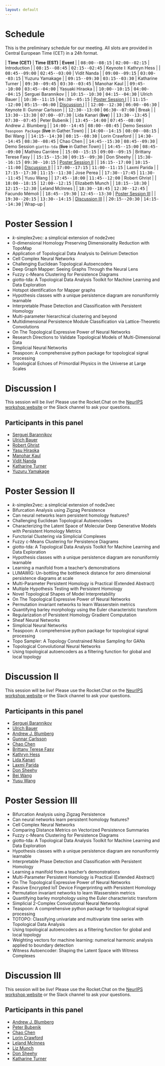 ```yaml
---
layout: default
---
```


# Schedule

This is the preliminary schedule for our meeting. All slots are provided
in Central European Time (CET) in a 24h format. 

| **Time (CET)**                                            |  **Time (EST)**                                            | **Event**                   |
| <span style="font-family: monospace;">08:00--08:15</span> |  <span style="font-family: monospace;">02:00--02:15</span> | Introduction                |
| <span style="font-family: monospace;">08:15--08:45</span> |  <span style="font-family: monospace;">02:15--02:45</span> | Keynote I: Kathryn Hess     |
| <span style="font-family: monospace;">08:45--09:00</span> |  <span style="font-family: monospace;">02:45--03:00</span> | Vidit Nanda                 |
| <span style="font-family: monospace;">09:00--09:15</span> |  <span style="font-family: monospace;">03:00--03:15</span> | Yuzuru Yamakage             |
| <span style="font-family: monospace;">09:15--09:30</span> |  <span style="font-family: monospace;">03:15--03:30</span> | Katharine Turner            |
| <span style="font-family: monospace;">09:30--09:45</span> |  <span style="font-family: monospace;">03:30--03:45</span> | Manohar Kaul                |
| <span style="font-family: monospace;">09:45--10:00</span> |  <span style="font-family: monospace;">03:45--04:00</span> | Yasuaki Hiraoka             |
| <span style="font-family: monospace;">10:00--10:15</span> |  <span style="font-family: monospace;">04:00--04:15</span> | Serguei Barannikov          |
| <span style="font-family: monospace;">10:15--10:30</span> |  <span style="font-family: monospace;">04:15--04:30</span> | Ulrich Bauer                |
| <span style="font-family: monospace;">10:30--11:15</span> |  <span style="font-family: monospace;">04:30--05:15</span> | [Poster Session I](#poster-session-i)     |
| <span style="font-family: monospace;">11:15--12:00</span> |  <span style="font-family: monospace;">05:15--06:00</span> | [Discussion I](#discussion-i)                |
| <span style="font-family: monospace;">12:00--12:30</span> |  <span style="font-family: monospace;">06:00--06:30</span> | Keynote II: Gunnar Carlsson |
| <span style="font-family: monospace;">12:30--13:00</span> |  <span style="font-family: monospace;">06:30--07:00</span> | Break                       |
| <span style="font-family: monospace;">13:30--13:30</span> |  <span style="font-family: monospace;">07:00--07:30</span> | Lida Kanari (**live**)      |
| <span style="font-family: monospace;">13:30--13:45</span> |  <span style="font-family: monospace;">07:30--07:45</span> | Peter Bubenik               |
| <span style="font-family: monospace;">13:45--14:00</span> |  <span style="font-family: monospace;">07:45--08:00</span> | Andrew J. Blumberg          |
| <span style="font-family: monospace;">14:00--14:45</span> |  <span style="font-family: monospace;">08:00--08:45</span> | Demo Session `Teaspoon Package` (**live** in Gather.Town)                    |
| <span style="font-family: monospace;">14:00--14:15</span> |  <span style="font-family: monospace;">08:00--08:15</span> | Bei Wang                    |
| <span style="font-family: monospace;">14:15--14:30</span> |  <span style="font-family: monospace;">08:15--08:30</span> | Lorin Crawford              |
| <span style="font-family: monospace;">14:30--14:45</span> |  <span style="font-family: monospace;">08:30--08:45</span> | Chao Chen                   |
| <span style="font-family: monospace;">14:45--15:30</span> |  <span style="font-family: monospace;">08:45--09:30</span> | Demo Session `giotto-tda` (**live** in Gather.Town)                    |
| <span style="font-family: monospace;">14:45--15:00</span> |  <span style="font-family: monospace;">08:45--09:00</span> | Mathieu Carrière            |
| <span style="font-family: monospace;">15:00--15:15</span> |  <span style="font-family: monospace;">09:00--09:15</span> | Brittany Terese Fasy        |
| <span style="font-family: monospace;">15:15--15:30</span> |  <span style="font-family: monospace;">09:15--09:30</span> | Don Sheehy                  |
| <span style="font-family: monospace;">15:30--16:15</span> |  <span style="font-family: monospace;">09:30--10:15</span> | [Poster Session II](#poster-session-ii)   |
| <span style="font-family: monospace;">16:15--17:00</span> |  <span style="font-family: monospace;">10:15--11:00</span> | [Discussion II](#discussion-ii)               |
| <span style="font-family: monospace;">17:00--17:15</span> |  <span style="font-family: monospace;">11:00--11:15</span> | Laxmi Parida                |
| <span style="font-family: monospace;">17:15--17:30</span> |  <span style="font-family: monospace;">11:15--11:30</span> | Jose Perea                  |
| <span style="font-family: monospace;">17:30--17:45</span> |  <span style="font-family: monospace;">11:30--11:45</span> | Yusu Wang                   |
| <span style="font-family: monospace;">17:45--18:00</span> |  <span style="font-family: monospace;">11:45--12:00</span> | Robert Ghrist               |
| <span style="font-family: monospace;">18:00--18:15</span> |  <span style="font-family: monospace;">12:00--12:15</span> | Elizabeth Munch             |
| <span style="font-family: monospace;">18:15--18:30</span> |  <span style="font-family: monospace;">12:15--12:30</span> | Leland McInnes              |
| <span style="font-family: monospace;">18:30--18:45</span> |  <span style="font-family: monospace;">12:30--12:45</span> | Facundo Mémoli              |
| <span style="font-family: monospace;">18:45--19:30</span> |  <span style="font-family: monospace;">12:45--13:30</span> | [Poster Session III](#poster-session-iii) |
| <span style="font-family: monospace;">19:30--20:15</span> |  <span style="font-family: monospace;">13:30--14:15</span> | [Discussion III](#discussion-iii)              |
| <span style="font-family: monospace;">20:15--20:30</span> |  <span style="font-family: monospace;">14:15--14:30</span> | Wrap-up                     |

# Poster Session I

- $k$-simplex2vec: a simplicial extension of node2vec
- 0-dimensional Homology Preserving Dimensionality Reduction with TopoMap
- Application of Topological Data Analysis to Delirium Detection
- Cell Complex Neural Networks
- Challenging Euclidean Topological Autoencoders
- Deep Graph Mapper: Seeing Graphs Through the Neural Lens
- Fuzzy c-Means Clustering for Persistence Diagrams
- giotto-tda: A Topological Data Analysis Toolkit for Machine Learning and Data Exploration
- Hotspot identification for Mapper graphs
- Hypothesis classes with a unique persistence diagram are nonuniformly learnable
- Interpretable Phase Detection and Classification with Persistent Homology
- Multi-parameter hierarchical clustering and beyond
- Multidimensional Persistence Module Classification via Lattice-Theoretic Convolutions
- On The Topological Expressive Power of Neural Networks
- Research Directions to Validate Topological Models of Multi-Dimensional Data
- Simplicial Neural Networks
- Teaspoon: A comprehensive python package for topological signal processing
- Topological Echoes of Primordial Physics in the Universe at Large Scales

# Discussion I

This session will be *live*! Please use the Rocket.Chat on the [NeurIPS
workshop website](https://neurips.cc/virtual/2020/protected/workshop_16159.html)
or the Slack channel to ask your questions. 

<div id="presentation-embed-38947485"></div>
<script src='https://slideslive.com/embed_presentation.js'></script>
<script>
    embed = new SlidesLiveEmbed('presentation-embed-38947485', {
        presentationId: '38947485',
        autoPlay: false,
        verticalEnabled: true
    });
</script>

## Participants in this panel

- [Serguei Barannikov](/speakers#serguei-barannikov)
- [Ulrich Bauer](/speakers#ulrich-bauer)
- [Robert Ghrist](/speakers#robert-ghrist)
- [Yasu Hiraoka](/speakers#yasu-hiraoka)
- [Manohar Kaul](/speakers#manohar-kaul)
- [Vidit Nanda](/speakers#vidit-nanda)
- [Katharine Turner](/speakers#katharine-turner)
- [Yuzuru Yamakage](/speakers#yuzuru-yamakage)

# Poster Session II

- $k$-simplex2vec: a simplicial extension of node2vec
- Bifurcation Analysis using Zigzag Persistence
- Can neural networks learn persistent homology features?
- Challenging Euclidean Topological Autoencoders
- Characterizing the Latent Space of Molecular Deep Generative Models with Persistent Homology Metrics
- Functorial Clustering via Simplicial Complexes
- Fuzzy c-Means Clustering for Persistence Diagrams
- giotto-tda: A Topological Data Analysis Toolkit for Machine Learning and Data Exploration
- Hypothesis classes with a unique persistence diagram are nonuniformly learnable
- Learning a manifold from a teacher’s demonstrations
- LUMAWIG: Un-bottling the bottleneck distance for zero dimensional persistence diagrams at scale
- Multi-Parameter Persistent Homology is Practical (Extended Abstract)
- Multiple Hypothesis Testing with Persistent Homology
- Novel Topological Shapes of Model Interpretability
- On The Topological Expressive Power of Neural Networks
- Permutation invariant networks to learn Wasserstein metrics
- Quantifying barley morphology using the Euler characteristic transform
- Regularization of Persistent Homology Gradient Computation
- Sheaf Neural Networks
- Simplicial Neural Networks
- Teaspoon: A comprehensive python package for topological signal processing
- Topo Sampler: A Topology Constrained Noise Sampling for GANs
- Topological Convolutional Neural Networks
- Using topological autoencoders as a filtering function for global and local topology

# Discussion II

This session will be *live*! Please use the Rocket.Chat on the [NeurIPS
workshop website](https://neurips.cc/virtual/2020/protected/workshop_16159.html)
or the Slack channel to ask your questions. 

<div id="presentation-embed-38947487"></div>
<script src='https://slideslive.com/embed_presentation.js'></script>
<script>
    embed = new SlidesLiveEmbed('presentation-embed-38947487', {
        presentationId: '38947487',
        autoPlay: false,
        verticalEnabled: true
    });
</script>


## Participants in this panel

- [Serguei Barannikov](/speakers#serguei-barannikov)
- [Ulrich Bauer](/speakers#ulrich-bauer)
- [Andrew J. Blumberg](/speakers#andrew-j-blumberg)
- [Gunnar Carlsson](/speakers#gunnar-carlsson)
- [Chao Chen](/speakers#chao-chen)
- [Brittany Terese Fasy](/speakers#brittany-terese-fasy)
- [Kathryn Hess](/speakers#kathryn-hess)
- [Lida Kanari](/speakers#lida-kanari)
- [Laxmi Parida](/speakers#laxmi-parida)
- [Don Sheehy](/speakers#don-sheehy)
- [Bei Wang](/speakers#bei-wang)
- [Yusu Wang](/speakers#yusu-wang)

# Poster Session III

- Bifurcation Analysis using Zigzag Persistence
- Can neural networks learn persistent homology features?
- Cell Complex Neural Networks
- Comparing Distance Metrics on Vectorized Persistence Summaries
- Fuzzy c-Means Clustering for Persistence Diagrams
- giotto-tda: A Topological Data Analysis Toolkit for Machine Learning and Data Exploration
- Hypothesis classes with a unique persistence diagram are nonuniformly learnable
- Interpretable Phase Detection and Classification with Persistent Homology
- Learning a manifold from a teacher’s demonstrations
- Multi-Parameter Persistent Homology is Practical (Extended Abstract)
- On The Topological Expressive Power of Neural Networks
- Passive Encrypted IoT Device Fingerprinting with Persistent Homology
- Permutation invariant networks to learn Wasserstein metrics
- Quantifying barley morphology using the Euler characteristic transform
- Simplicial 2-Complex Convolutional Neural Networks
- Teaspoon: A comprehensive python package for topological signal processing
- TOTOPO: Classifying univariate and multivariate time series with Topological Data Analysis
- Using topological autoencoders as a filtering function for global and local topology
- Weighting vectors for machine learning: numerical harmonic analysis applied to boundary detection
- Witness Autoencoder: Shaping the Latent Space with Witness Complexes

# Discussion III

This session will be *live*! Please use the Rocket.Chat on the [NeurIPS
workshop website](https://neurips.cc/virtual/2020/protected/workshop_16159.html)
or the Slack channel to ask your questions. 

<div id="presentation-embed-38947488"></div>
<script src='https://slideslive.com/embed_presentation.js'></script>
<script>
    embed = new SlidesLiveEmbed('presentation-embed-38947488', {
        presentationId: '38947488',
        autoPlay: false,
        verticalEnabled: true
    });
</script>

## Participants in this panel

- [Andrew J. Blumberg](/speakers#andrew-j-blumberg)
- [Peter Bubenik](/speakers#peter-bubenik)
- [Chao Chen](/speakers#chao-chen)
- [Lorin Crawford](/speakers#lorin-crawford)
- [Leland McInnes](/speakers#leland-mcinnes)
- [Liz Munch](/speakers#liz-munch)
- [Don Sheehy](/speakers#don-sheehy)
- [Katharine Turner](/speakers#katharine-turner)
